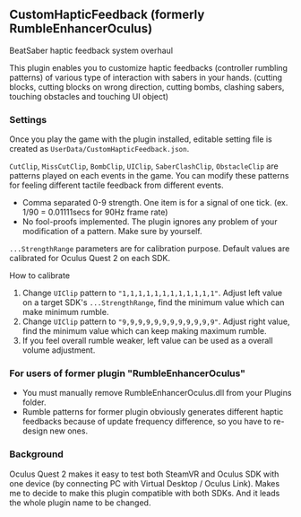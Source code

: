## CustomHapticFeedback (formerly RumbleEnhancerOculus)

BeatSaber haptic feedback system overhaul

This plugin enables you to customize haptic feedbacks (controller rumbling patterns) of various type of interaction with sabers in your hands.
(cutting blocks, cutting blocks on wrong direction, cutting bombs, clashing sabers, touching obstacles and touching UI object)

### Settings

Once you play the game with the plugin installed, editable setting file is created as `UserData/CustomHapticFeedback.json`.

`CutClip`, `MissCutClip`, `BombClip`, `UIClip`, `SaberClashClip`, `ObstacleClip` are patterns played on each events in the game.
You can modify these patterns for feeling different tactile feedback from different events.
- Comma separated 0-9 strength. One item is for a signal of one tick. (ex. 1/90 = 0.01111secs for 90Hz frame rate)
- No fool-proofs implemented. The plugin ignores any problem of your modification of a pattern. Make sure by yourself.

`...StrengthRange` parameters are for calibration purpose. Default values are calibrated for Oculus Quest 2 on each SDK.

How to calibrate
1. Change `UIClip` pattern to `"1,1,1,1,1,1,1,1,1,1,1,1"`. Adjust left value on a target SDK's `...StrengthRange`, find the minimum value which can make minimum rumble.
2. Change `UIClip` pattern to `"9,9,9,9,9,9,9,9,9,9,9,9"`. Adjust right value, find the minimum value which can keep making maximum rumble.
3. If you feel overall rumble weaker, left value can be used as a overall volume adjustment.

### For users of former plugin "RumbleEnhancerOculus"

- You must manually remove RumbleEnhancerOculus.dll from your Plugins folder.
- Rumble patterns for former plugin obviously generates different haptic feedbacks because of update frequency difference, so you have to re-design new ones.

### Background

Oculus Quest 2 makes it easy to test both SteamVR and Oculus SDK with one device (by connecting PC with Virtual Desktop / Oculus Link). 
Makes me to decide to make this plugin compatible with both SDKs. And it leads the whole plugin name to be changed. 
